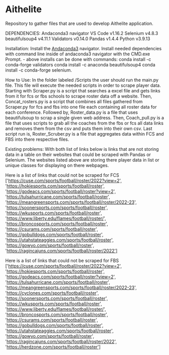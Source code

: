 # Aithelite
Repository to gather files that are used to develop Aithelite application.

DEPENDENCIES: 
Andaconda3 navigator
VS Code v1.16.2
Selenium v4.8.3
beautifulsoup4 v4.11.1
Validators v0.14.0
Pandas v1.4.4
Python v3.9.13


Installation: 
  Install the [Andaconda3](https://www.anaconda.com/download/) navigator.
  Install needed dependencies with command line inside of andaconda3 navigator with the CMD.exe Prompt.
    - above installs can be done with commands: conda install -c conda-forge validators
                                                conda install -c anaconda beautifulsoup4
                                                conda install -c conda-forge selenium.
                                                

How to Use:
In the folder labeled /Scripts the user should run the main.py file.  This file will execute the needed scripts in order to scrape player data.  Starting with Scraper.py is a script that searches a excel file and gets links from it for fcs or fbs schools to scrape roster data off a website.  Then, Concat_rosters.py is a script that combines all files gathered from Scraper.py for fcs and fbs into one file each containing all roster data for each conference.  Followed by, Roster_data.py is a file that uses beautifulsoup to scrap a single given web address.  Then, Coach_pull.py is a file that uses scripts to grab all the coaches from the fbs or fcs all data links and removes them from the csv and puts them into their own csv.  Last script run is, Roster_Scruber.py is a file that aggregates data within FCS and FBS into there respective files.

Existing problems:
With both list of links below is links that are not storing data in a table on their websites that could be scraped with Pandas or Selenium.  The websites listed above are storing there player data in list or unique classes for displaying on there webpages. 

Here is a list of links that could not be scraped for FCS ['https://cuse.com/sports/football/roster/2022?view=2', 'https://hokiesports.com/sports/football/roster', 'https://godeacs.com/sports/football/roster?view=2', 'https://tulsahurricane.com/sports/football/roster', 'https://meangreensports.com/sports/football/roster/2022-23', 'https://soonersports.com/sports/football/roster', 'https://wkusports.com/sports/football/roster', 'https://www.liberty.edu/flames/football/roster/', 'https://broncosports.com/sports/football/roster', 'https://csurams.com/sports/football/roster', 'https://gobulldogs.com/sports/football/roster', 'https://utahstateaggies.com/sports/football/roster', 'https://gowyo.com/sports/football/roster', 'https://ragincajuns.com/sports/football/roster/2022']

Here is a list of links that could not be scraped for FBS ['https://cuse.com/sports/football/roster/2022?view=2', 'https://hokiesports.com/sports/football/roster', 'https://godeacs.com/sports/football/roster?view=2', 'https://tulsahurricane.com/sports/football/roster', 'https://meangreensports.com/sports/football/roster/2022-23', 'https://cyclones.com/sports/football/roster', 'https://soonersports.com/sports/football/roster', 'https://wkusports.com/sports/football/roster', 'https://www.liberty.edu/flames/football/roster/', 'https://broncosports.com/sports/football/roster', 'https://csurams.com/sports/football/roster', 'https://gobulldogs.com/sports/football/roster', 'https://utahstateaggies.com/sports/football/roster', 'https://gowyo.com/sports/football/roster', 'https://ragincajuns.com/sports/football/roster/2022', 'https://herdzone.com/sports/football/roster']


